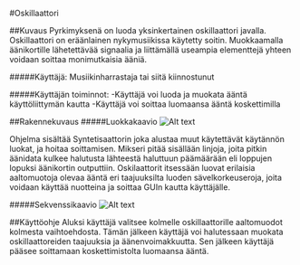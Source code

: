 #Oskillaattori

##Kuvaus
Pyrkimyksenä on luoda yksinkertainen oskillaattori javalla. Oskillaattori on eräänlainen nykymusiikissa käytetty soitin. 
Muokkaamalla äänikortille lähetettävää signaalia ja liittämällä useampia elementtejä yhteen voidaan soittaa monimutkaisia ääniä.

#####Käyttäjä:
Musiikinharrastaja tai siitä kiinnostunut

#####Käyttäjän toiminnot:
-Käyttäjä voi luoda ja muokata ääntä käyttöliittymän kautta
-Käyttäjä voi soittaa luomaansa ääntä koskettimilla

##Rakennekuvaus
#####Luokkakaavio
![Alt text](Luokkakaavio.png "Luokkakaavio")

Ohjelma sisältää Syntetisaattorin joka alustaa muut käytettävät käytännön luokat, ja hoitaa 
soittamisen. Mikseri pitää sisällään linjoja, joita pitkin äänidata kulkee halutusta lähteestä
haluttuun päämäärään eli loppujen lopuksi äänikortin outputtiin. Oskilaattorit itsessään luovat
erilaisia aaltomuotoja olevaa ääntä eri taajuuksilta luoden sävelkorkeuseroja, joita voidaan käyttää nuotteina ja soittaa GUIn kautta käyttäjälle.

#####Sekvenssikaavio
![Alt text](Sekvenssikaavio.png "Sekvenssikaavio")

##Käyttöohje
Aluksi käyttäjä valitsee kolmelle oskillaattorille aaltomuodot kolmesta vaihtoehdosta.
Tämän jälkeen käyttäjä voi halutessaan muokata oskillaattoreiden taajuuksia ja äänenvoimakkuutta. Sen jälkeen käyttäjä pääsee soittamaan koskettimistolta luomaansa ääntä.
